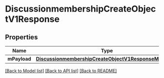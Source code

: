 # DiscussionmembershipCreateObjectV1Response

## Properties
Name | Type | Description | Notes
------------ | ------------- | ------------- | -------------
**mPayload** | [**DiscussionmembershipCreateObjectV1ResponseMPayload**](DiscussionmembershipCreateObjectV1ResponseMPayload.md) |  | 

[[Back to Model list]](../README.md#documentation-for-models) [[Back to API list]](../README.md#documentation-for-api-endpoints) [[Back to README]](../README.md)



